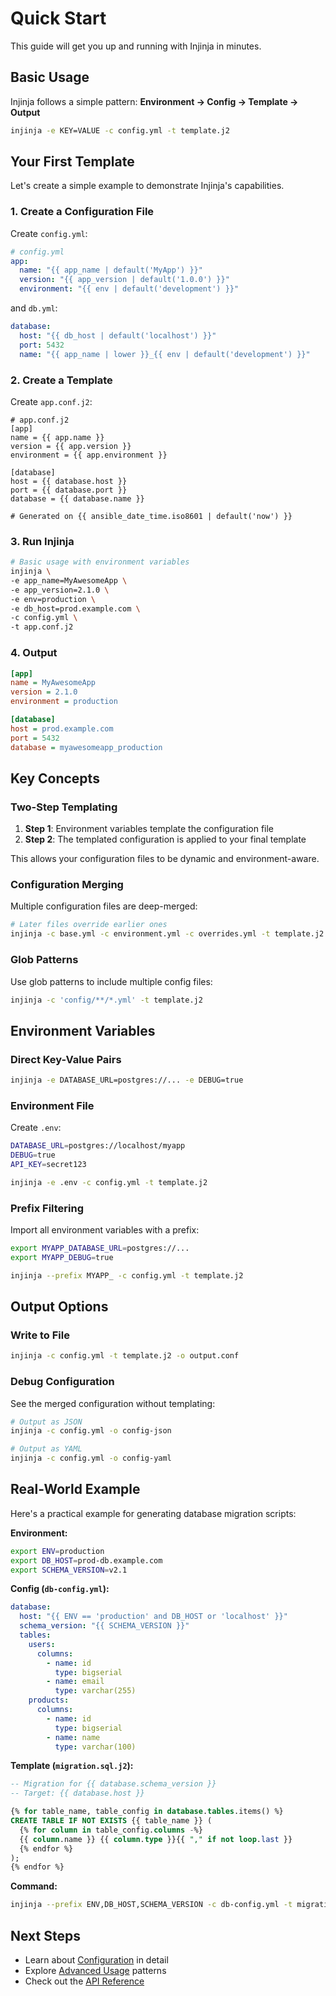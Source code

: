# Quick Start

This guide will get you up and running with Injinja in minutes.

## Basic Usage

Injinja follows a simple pattern: **Environment → Config → Template → Output**

```bash
injinja -e KEY=VALUE -c config.yml -t template.j2
```

## Your First Template

Let's create a simple example to demonstrate Injinja's capabilities.

### 1. Create a Configuration File

Create `config.yml`:

```yaml
# config.yml
app:
  name: "{{ app_name | default('MyApp') }}"
  version: "{{ app_version | default('1.0.0') }}"
  environment: "{{ env | default('development') }}"
```

and `db.yml`:

```yaml
database:
  host: "{{ db_host | default('localhost') }}"
  port: 5432
  name: "{{ app_name | lower }}_{{ env | default('development') }}"
```

### 2. Create a Template

Create `app.conf.j2`:

```jinja2
# app.conf.j2
[app]
name = {{ app.name }}
version = {{ app.version }}
environment = {{ app.environment }}

[database]
host = {{ database.host }}
port = {{ database.port }}
database = {{ database.name }}

# Generated on {{ ansible_date_time.iso8601 | default('now') }}
```

### 3. Run Injinja

```bash
# Basic usage with environment variables
injinja \
-e app_name=MyAwesomeApp \
-e app_version=2.1.0 \
-e env=production \
-e db_host=prod.example.com \
-c config.yml \
-t app.conf.j2
```

### 4. Output

```ini
[app]
name = MyAwesomeApp
version = 2.1.0
environment = production

[database]
host = prod.example.com
port = 5432
database = myawesomeapp_production
```

## Key Concepts

### Two-Step Templating

1. **Step 1**: Environment variables template the configuration file
2. **Step 2**: The templated configuration is applied to your final template

This allows your configuration files to be dynamic and environment-aware.

### Configuration Merging

Multiple configuration files are deep-merged:

```bash
# Later files override earlier ones
injinja -c base.yml -c environment.yml -c overrides.yml -t template.j2
```

### Glob Patterns

Use glob patterns to include multiple config files:

```bash
injinja -c 'config/**/*.yml' -t template.j2
```

## Environment Variables

### Direct Key-Value Pairs

```bash
injinja -e DATABASE_URL=postgres://... -e DEBUG=true
```

### Environment File

Create `.env`:
```bash
DATABASE_URL=postgres://localhost/myapp
DEBUG=true
API_KEY=secret123
```

```bash
injinja -e .env -c config.yml -t template.j2
```

### Prefix Filtering

Import all environment variables with a prefix:

```bash
export MYAPP_DATABASE_URL=postgres://...
export MYAPP_DEBUG=true

injinja --prefix MYAPP_ -c config.yml -t template.j2
```

## Output Options

### Write to File

```bash
injinja -c config.yml -t template.j2 -o output.conf
```

### Debug Configuration

See the merged configuration without templating:

```bash
# Output as JSON
injinja -c config.yml -o config-json

# Output as YAML
injinja -c config.yml -o config-yaml
```

## Real-World Example

Here's a practical example for generating database migration scripts:

**Environment:**
```bash
export ENV=production
export DB_HOST=prod-db.example.com
export SCHEMA_VERSION=v2.1
```

**Config (`db-config.yml`):**
```yaml
database:
  host: "{{ ENV == 'production' and DB_HOST or 'localhost' }}"
  schema_version: "{{ SCHEMA_VERSION }}"
  tables:
    users:
      columns:
        - name: id
          type: bigserial
        - name: email
          type: varchar(255)
    products:
      columns:
        - name: id
          type: bigserial
        - name: name
          type: varchar(100)
```

**Template (`migration.sql.j2`):**
```sql
-- Migration for {{ database.schema_version }}
-- Target: {{ database.host }}

{% for table_name, table_config in database.tables.items() %}
CREATE TABLE IF NOT EXISTS {{ table_name }} (
  {% for column in table_config.columns -%}
  {{ column.name }} {{ column.type }}{{ "," if not loop.last }}
  {% endfor %}
);
{% endfor %}
```

**Command:**
```bash
injinja --prefix ENV,DB_HOST,SCHEMA_VERSION -c db-config.yml -t migration.sql.j2 -o migration_v2.1.sql
```

## Next Steps

- Learn about [Configuration](configuration.md) in detail
- Explore [Advanced Usage](advanced.md) patterns
- Check out the [API Reference](../api/injinja.md)